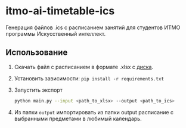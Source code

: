 # itmo-ai-timetable-ics

Генерация файлов .ics с расписанием занятий для студентов ИТМО программы Искусственный интеллект.

## Использование

1. Скачать файл с расписанием в формате .xlsx
   с [диска](https://docs.google.com/spreadsheets/d/13FigeqcqbtgnFAfFIyxz440SOIy3DeS2Z6aTQDNBJw4/edit).
2. Установить зависимости: `pip install -r requirements.txt`
3. Запустить экспорт

   ```bash
   python main.py --input <path_to_xlsx> --output <path_to_ics>
   ```

4. Из папки `output` импортировать из папки output расписание с выбранными предметами в любимый календарь.
